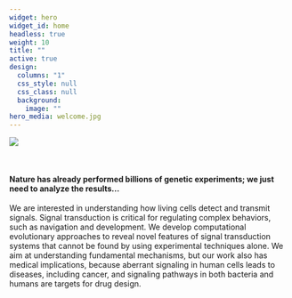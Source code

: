 ```yaml
---
widget: hero
widget_id: home
headless: true
weight: 10
title: ""
active: true
design:
  columns: "1"
  css_style: null
  css_class: null
  background:
    image: ""
hero_media: welcome.jpg
---
```

![](welcome.jpg)

<br>

#### **Nature has already performed billions of genetic experiments; we just need to analyze the results…**

We are interested in understanding how living cells detect and transmit signals. Signal transduction is critical for regulating complex behaviors, such as navigation and development. We develop computational evolutionary approaches to reveal novel features of signal transduction systems that cannot be found by using experimental techniques alone. We aim at understanding fundamental mechanisms, but our work also has medical implications, because aberrant signaling in human cells leads to diseases, including cancer, and signaling pathways in both bacteria and humans are targets for drug design.